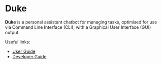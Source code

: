 # Duke

**Duke** is a personal assistant chatbot for managing tasks, optimised for use via Command Line Interface (CLI), with a Graphical User Interface (GUI) output.

Useful links:
* [User Guide](UserGuide.md)
* [Developer Guide](DeveloperGuide.md)